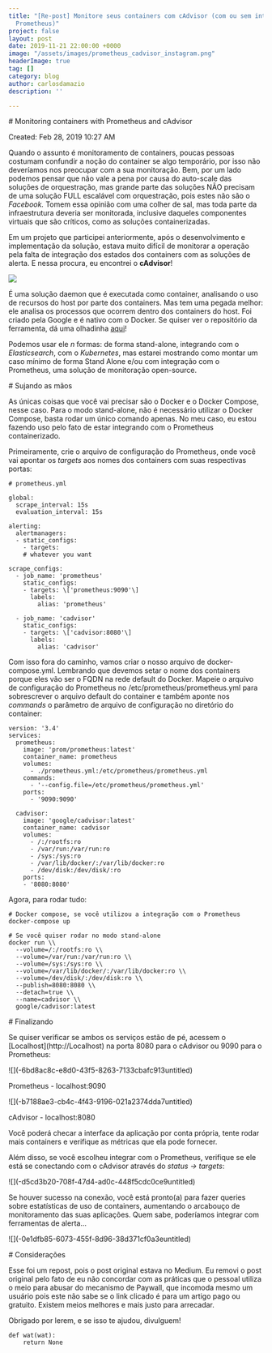 ```yaml
---
title: "[Re-post] Monitore seus containers com cAdvisor (com ou sem integração do
  Prometheus)"
project: false
layout: post
date: 2019-11-21 22:00:00 +0000
image: "/assets/images/prometheus_cadvisor_instagram.png"
headerImage: true
tag: []
category: blog
author: carlosdamazio
description: ''

---
```

\# Monitoring containers with Prometheus and cAdvisor

Created: Feb 28, 2019 10:27 AM

Quando o assunto é monitoramento de containers, poucas pessoas costumam confundir a noção do container se algo temporário, por isso não deveríamos nos preocupar com a sua monitoração. Bem, por um lado podemos pensar que não vale a pena por causa do auto-scale das soluções de orquestração, mas grande parte das soluções NÃO precisam de uma solução FULL escalável com orquestração, pois estes não são o _Facebook._ Tomem essa opinião com uma colher de sal, mas toda parte da infraestrutura deveria ser monitorada, inclusive daqueles componentes virtuais que são críticos, como as soluções containerizadas.

Em um projeto que participei anteriormente, após o desenvolvimento e implementação da solução, estava muito difícil de monitorar a operação pela falta de integração dos estados dos containers com as soluções de alerta. E nessa procura, eu encontrei o **cAdvisor**!

![](https://github.com/google/cadvisor/raw/master/logo.png)

É uma solução daemon que é executada como container, analisando o uso de recursos do host por parte dos containers. Mas tem uma pegada melhor: ele analisa os processos que ocorrem dentro dos containers do host. Foi criado pela Google e é nativo com o Docker. Se quiser ver o repositório da ferramenta, dá uma olhadinha [aqui](https://github.com/google/cadvisor)!

Podemos usar ele _n_ formas: de forma stand-alone, integrando com o _Elasticsearch_, com o _Kubernetes_, mas estarei mostrando como montar um caso mínimo de forma Stand Alone e/ou com integração com o Prometheus, uma solução de monitoração open-source.

\# Sujando as mãos

As únicas coisas que você vai precisar são o Docker e o Docker Compose, nesse caso. Para o modo stand-alone, não é necessário utilizar o Docker Compose, basta rodar um único comando apenas. No meu caso, eu estou fazendo uso pelo fato de estar integrando com o Prometheus containerizado.

Primeiramente, crie o arquivo de configuração do Prometheus, onde você vai apontar os _targets_ aos nomes dos containers com suas respectivas portas:

    # prometheus.yml
    
    global:
      scrape_interval: 15s
      evaluation_interval: 15s
    
    alerting:
      alertmanagers:
      - static_configs:
        - targets:
        # whatever you want
    
    scrape_configs:
      - job_name: 'prometheus'
        static_configs:
        - targets: \['prometheus:9090'\]
          labels:
            alias: 'prometheus'
    
      - job_name: 'cadvisor'
        static_configs:
        - targets: \['cadvisor:8080'\]
          labels:
            alias: 'cadvisor'

Com isso fora do caminho, vamos criar o nosso arquivo de docker-compose.yml. Lembrando que devemos setar o nome dos containers porque eles vão ser o FQDN na rede default do Docker. Mapeie o arquivo de configuração do Prometheus no /etc/prometheus/prometheus.yml para sobrescrever o arquivo default do container e também aponte nos _commands_ o parâmetro de arquivo de configuração no diretório do container:

    version: '3.4'
    services:
      prometheus:
        image: 'prom/prometheus:latest'
        container_name: prometheus
        volumes:
          - ./prometheus.yml:/etc/prometheus/prometheus.yml
        commands:
          - '--config.file=/etc/prometheus/prometheus.yml'
        ports:
          - '9090:9090'
    
      cadvisor:
        image: 'google/cadvisor:latest'
        container_name: cadvisor
        volumes:
          - /:/rootfs:ro
          - /var/run:/var/run:ro
          - /sys:/sys:ro
          - /var/lib/docker/:/var/lib/docker:ro
          - /dev/disk:/dev/disk/:ro
        ports:
        - '8080:8080'

Agora, para rodar tudo:

    # Docker compose, se você utilizou a integração com o Prometheus
    docker-compose up
    
    # Se você quiser rodar no modo stand-alone
    docker run \\
      --volume=/:/rootfs:ro \\
      --volume=/var/run:/var/run:ro \\
      --volume=/sys:/sys:ro \\
      --volume=/var/lib/docker/:/var/lib/docker:ro \\
      --volume=/dev/disk/:/dev/disk:ro \\
      --publish=8080:8080 \\
      --detach=true \\
      --name=cadvisor \\
      google/cadvisor:latest

\# Finalizando

Se quiser verificar se ambos os serviços estão de pé, acessem o \[Localhost\](http://Localhost) na porta 8080 para o cAdvisor ou 9090 para o Prometheus:

!\[\](-6bd8ac8c-e8d0-43f5-8263-7133cbafc913untitled)

Prometheus - localhost:9090

!\[\](-b7188ae3-cb4c-4f43-9196-021a2374dda7untitled)

cAdvisor - localhost:8080

Você poderá checar a interface da aplicação por conta própria, tente rodar mais containers e verifique as métricas que ela pode fornecer.

Além disso, se você escolheu integrar com o Prometheus, verifique se ele está se conectando com o cAdvisor através do _status → targets_:

!\[\](-d5cd3b20-708f-47d4-ad0c-448f5cdc0ce9untitled)

Se houver sucesso na conexão, você está pronto(a) para fazer queries sobre estatísticas de uso de containers, aumentando o arcabouço de monitoramento das suas aplicações. Quem sabe, poderíamos integrar com ferramentas de alerta...

!\[\](-0e1dfb85-6073-455f-8d96-38d371cf0a3euntitled)

\# Considerações

Esse foi um repost, pois o post original estava no Medium. Eu removi o post original pelo fato de eu não concordar com as práticas que o pessoal utiliza o meio para abusar do mecanismo de Paywall, que incomoda mesmo um usuário pois este não sabe se o link clicado é para um artigo pago ou gratuito. Existem meios melhores e mais justo para arrecadar.

Obrigado por lerem, e se isso te ajudou, divulguem!

    def wat(wat):
    	return None